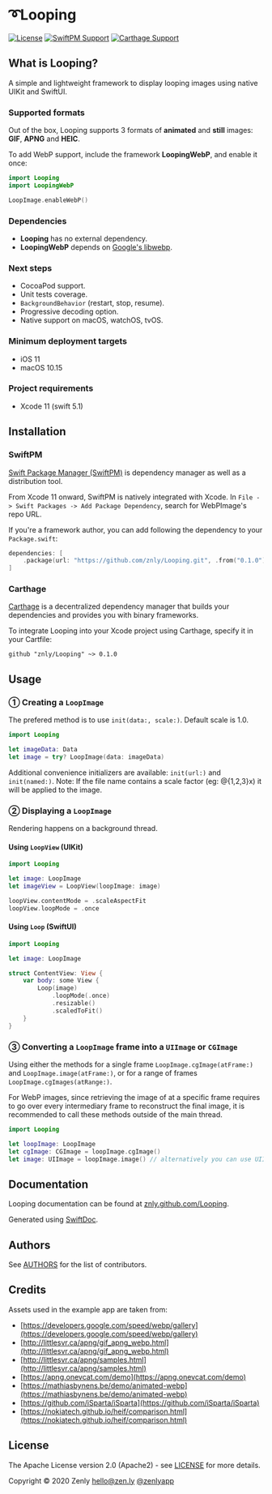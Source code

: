 # ➰Looping

[![License](https://img.shields.io/badge/License-Apache%202.0-blue.svg)](https://opensource.org/licenses/Apache-2.0)
[![SwiftPM Support](https://img.shields.io/badge/SwiftPM-compatible-brightgreen.svg)](https://swift.org/package-manager/)
[![Carthage Support](https://img.shields.io/badge/Carthage-compatible-brightgreen.svg)](https://github.com/Carthage/Carthage)

## What is Looping?

A simple and lightweight framework to display looping images using native UIKit and SwiftUI.

### Supported formats

Out of the box, Looping supports 3 formats of __animated__ and __still__ images: **GIF**, **APNG** and **HEIC**.

To add WebP support, include the framework **LoopingWebP**, and enable it once:

```swift
import Looping
import LoopingWebP

LoopImage.enableWebP()
```

### Dependencies

+ **Looping** has no external dependency.
+ **LoopingWebP** depends on [Google's libwebp](https://github.com/webmproject/libwebp/releases/tag/v1.1.0).

### Next steps

+ CocoaPod support.
+ Unit tests coverage.
+ `BackgroundBehavior` (restart, stop, resume).
+ Progressive decoding option.
+ Native support on macOS, watchOS, tvOS.

### Minimum deployment targets

+ iOS 11
+ macOS 10.15

### Project requirements

+ Xcode 11 (swift 5.1)

## Installation

### SwiftPM

[Swift Package Manager (SwiftPM)](https://swift.org/package-manager/) is dependency manager as well as a distribution tool.

From Xcode 11 onward, SwiftPM is natively integrated with Xcode. In `File -> Swift Packages -> Add Package Dependency`, search for WebPImage's repo URL.

If you're a framework author, you can add following the dependency to your `Package.swift`:
```swift
dependencies: [
    .package(url: "https://github.com/znly/Looping.git", .from("0.1.0"))
]
```

### Carthage

[Carthage](https://github.com/Carthage/Carthage) is a decentralized dependency manager that builds your dependencies and provides you with binary frameworks.

To integrate Looping into your Xcode project using Carthage, specify it in your Cartfile:
```
github "znly/Looping" ~> 0.1.0
```

## Usage

### ① Creating a `LoopImage`

The prefered method is to use `init(data:, scale:)`. Default scale is 1.0.
```swift
import Looping

let imageData: Data
let image = try? LoopImage(data: imageData)
```

Additional convenience initializers are available: `init(url:)` and  `init(named:)`.
Note: If the file name contains a scale factor (eg: @{1,2,3}x) it will be applied to the image.

### ② Displaying a `LoopImage`

Rendering happens on a background thread. 

#### Using `LoopView` (UIKit)

```swift
import Looping

let image: LoopImage
let imageView = LoopView(loopImage: image)

loopView.contentMode = .scaleAspectFit
loopView.loopMode = .once
```

#### Using `Loop` (SwiftUI)

```swift
import Looping

let image: LoopImage

struct ContentView: View {
    var body: some View {
        Loop(image)
            .loopMode(.once)
            .resizable()
            .scaledToFit()
    }
}
```

### ③ Converting a `LoopImage` frame into a `UIImage` or `CGImage`

Using either the methods for a single frame `LoopImage.cgImage(atFrame:)` and  `LoopImage.image(atFrame:)`, or for a range of frames `LoopImage.cgImages(atRange:)`.

 For WebP images, since retrieving the image of at a specific frame requires to go over every intermediary frame to reconstruct the final image, it is recommended to call these methods outside of the main thread. 

```swift
import Looping

let loopImage: LoopImage
let cgImage: CGImage = loopImage.cgImage()
let image: UIImage = loopImage.image() // alternatively you can use UIImage(loopImage: loopImage)
```

## Documentation

Looping documentation can be found at [znly.github.com/Looping](https://znly.github.com/Looping).

Generated using [SwiftDoc](https://github.com/SwiftDocOrg/swift-doc/releases/tag/1.0.0-beta.3).

## Authors
See [AUTHORS](./AUTHORS) for the list of contributors.

## Credits
Assets used in the example app are taken from:
+ [https://developers.google.com/speed/webp/gallery](https://developers.google.com/speed/webp/gallery)
+ [http://littlesvr.ca/apng/gif_apng_webp.html](http://littlesvr.ca/apng/gif_apng_webp.html)
+ [http://littlesvr.ca/apng/samples.html](http://littlesvr.ca/apng/samples.html)
+ [https://apng.onevcat.com/demo](https://apng.onevcat.com/demo)
+ [https://mathiasbynens.be/demo/animated-webp](https://mathiasbynens.be/demo/animated-webp)
+ [https://github.com/iSparta/iSparta](https://github.com/iSparta/iSparta)
+ [https://nokiatech.github.io/heif/comparison.html](https://nokiatech.github.io/heif/comparison.html)

## License
The Apache License version 2.0 (Apache2) - see [LICENSE](./LICENSE) for more details.

Copyright © 2020 Zenly <hello@zen.ly> [@zenlyapp](https://twitter.com/zenlyapp)
